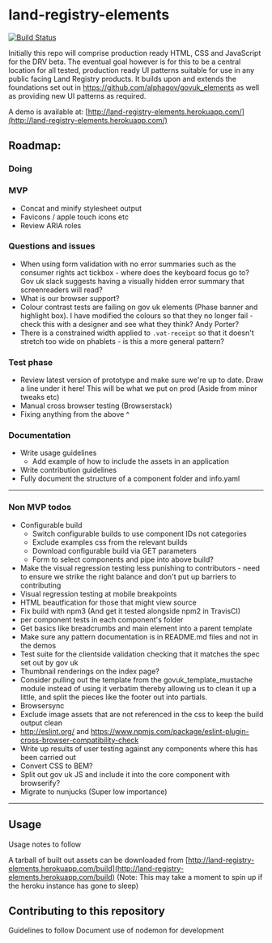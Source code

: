# land-registry-elements
[![Build Status](https://travis-ci.org/LandRegistry/land-registry-elements.svg)](https://travis-ci.org/LandRegistry/land-registry-elements)

Initially this repo will comprise production ready HTML, CSS and JavaScript for the DRV beta. The eventual goal however is for this to be a central location for all tested, production ready UI patterns suitable for use in any public facing Land Registry products. It builds upon and extends the foundations set out in https://github.com/alphagov/govuk_elements as well as providing new UI patterns as required.

A demo is available at: [http://land-registry-elements.herokuapp.com/](http://land-registry-elements.herokuapp.com/)

## Roadmap:

### Doing

### MVP
- Concat and minify stylesheet output
- Favicons / apple touch icons etc
- Review ARIA roles

### Questions and issues
- When using form validation with no error summaries such as the consumer rights act tickbox - where does the keyboard focus go to? Gov uk slack suggests having a visually hidden error summary that screenreaders will read?
- What is our browser support?
- Colour contrast tests are failing on gov uk elements (Phase banner and highlight box). I have modified the colours so that they no longer fail - check this with a designer and see what they think? Andy Porter?
- There is a constrained width applied to `.vat-receipt` so that it doesn't stretch too wide on phablets - is this a more general pattern?

### Test phase
- Review latest version of prototype and make sure we're up to date. Draw a line under it here! This will be what we put on prod (Aside from minor tweaks etc)
- Manual cross browser testing (Browserstack)
- Fixing anything from the above ^

### Documentation
- Write usage guidelines
  - Add example of how to include the assets in an application
- Write contribution guidelines
- Fully document the structure of a component folder and info.yaml

--------------------------------------------------------------------------------

### Non MVP todos
- Configurable build
  - Switch configurable builds to use component IDs not categories
  - Exclude examples css from the relevant builds
  - Download configurable build via GET parameters
  - Form to select components and pipe into above build?
- Make the visual regression testing less punishing to contributors - need to ensure we strike the right balance and don't put up barriers to contributing
- Visual regression testing at mobile breakpoints
- HTML beautfication for those that might view source
- Fix build with npm3 (And get it tested alongside npm2 in TravisCI)
- per component tests in each component's folder
- Get basics like breadcrumbs and main element into a parent template
- Make sure any pattern documentation is in README.md files and not in the demos
- Test suite for the clientside validation checking that it matches the spec set out by gov uk
- Thumbnail renderings on the index page?
- Consider pulling out the template from the govuk_template_mustache module instead of using it verbatim thereby allowing us to clean it up a little, and split the pieces like the footer out into partials.
- Browsersync
- Exclude image assets that are not referenced in the css to keep the build output clean
- http://eslint.org/ and https://www.npmjs.com/package/eslint-plugin-cross-browser-compatibility-check
- Write up results of user testing against any components where this has been carried out
- Convert CSS to BEM?
- Split out gov uk JS and include it into the core component with browserify?
- Migrate to nunjucks (Super low importance)

--------------------------------------------------------------------------------

## Usage

Usage notes to follow

A tarball of built out assets can be downloaded from [http://land-registry-elements.herokuapp.com/build](http://land-registry-elements.herokuapp.com/build)
(Note: This may take a moment to spin up if the heroku instance has gone to sleep)

## Contributing to this repository

Guidelines to follow
Document use of nodemon for development
